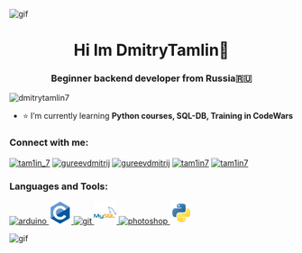 ![gif](pix/spider-man-spider-verse.gif)

<h1 align="center">Hi  Im DmitryTamlin👻</h1>
<h3 align="center">Beginner backend developer from Russia🇷🇺</h3>

<p align="left"> <img src="https://komarev.com/ghpvc/?username=dmitrytamlin7&label=Profile%20views&color=0e75b6&style=flat" alt="dmitrytamlin7" /> </p>

- ⭐️ I’m currently learning **Python courses, SQL-DB, Training in CodeWars**

<h3 align="left">Connect with me:</h3>
<p align="left">
<a href="https://instagram.com/tam1in_7" target="blank"><img align="center" src="https://raw.githubusercontent.com/rahuldkjain/github-profile-readme-generator/master/src/images/icons/Social/instagram.svg" alt="tam1in_7" height="30" width="40" /></a>
<a href="https://discord.gg/gureevdmitrij" target="blank"><img align="center" src="https://raw.githubusercontent.com/rahuldkjain/github-profile-readme-generator/master/src/images/icons/Social/discord.svg" alt="gureevdmitrij" height="30" width="40" /></a>
<a href="https://vk.com/tam1in_7" target="blank"><img align="center" src="pix/vk.svg" alt="gureevdmitrij" height="30" width="40" color= #0077FF /></a>
<a href="https://t.me/Tamlin7" target="blank"><img align="center" src="pix/telegram.svg" alt="tam1in7" height="30" width="40" /></a> <a href="https://mtuci.ru" target="blank"><img align="center" src="pix/mtuci_logo.0a97624b.png" alt="tam1in7" height="45" width="130" /></a>


</p>

<h3 align="left">Languages and Tools:</h3>
<p align="left"> <a href="https://www.arduino.cc/" target="_blank" rel="noreferrer"> <img src="https://cdn.worldvectorlogo.com/logos/arduino-1.svg" alt="arduino" width="40" height="40"/> </a> <a href="https://www.cprogramming.com/" target="_blank" rel="noreferrer"> <img src="https://raw.githubusercontent.com/devicons/devicon/master/icons/c/c-original.svg" alt="c" width="40" height="40"/> </a> <a href="https://git-scm.com/" target="_blank" rel="noreferrer"> <img src="https://www.vectorlogo.zone/logos/git-scm/git-scm-icon.svg" alt="git" width="40" height="40"/> </a>  <a href="https://www.mysql.com/" target="_blank" rel="noreferrer"> <img src="https://raw.githubusercontent.com/devicons/devicon/master/icons/mysql/mysql-original-wordmark.svg" alt="mysql" width="40" height="40"/> </a>  </a> <a href="https://www.photoshop.com/en" target="_blank" rel="noreferrer"> <img src="pix/adobephotoshop.svg" alt="photoshop" width="40" height="40"/> </a> <a href="https://www.python.org" target="_blank" rel="noreferrer"> <img src="https://raw.githubusercontent.com/devicons/devicon/master/icons/python/python-original.svg" alt="python" width="40" height="40"/> </a>

![gif](pix/5611e7327fdfea18429920f28cdbb923987c92bcr1-444-378_hq.gif)

</p>

